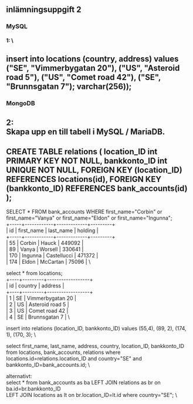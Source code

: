 ## inlämningsuppgift 2

### MySQL 
#### 1: \
insert into locations (country, address) values ("SE", "Vimmerbygatan 20"), ("US", "Asteroid road 5"), ("US", "Comet road 42"), ("SE", "Brunnsgatan 7");
varchar(256));
---
### MongoDB

### 
2: \
Skapa upp en till tabell i MySQL / MariaDB.
---
CREATE TABLE relations (
location_ID int PRIMARY KEY NOT NULL, 
bankkonto_ID int UNIQUE NOT NULL, 
FOREIGN KEY (location_ID) REFERENCES locations(id), 
FOREIGN KEY (bankkonto_ID) REFERENCES bank_accounts(id)
);
---

SELECT  * FROM bank_accounts WHERE first_name="Corbin" or first_name="Vanya" or first_name="Eldon" or first_name="Ingunna"; \
+-----+------------+-------------+---------+ \
| id  | first_name | last_name   | holding | \
+-----+------------+-------------+---------+ \
|  55 | Corbin     | Hauck       |  449092 | \
|  89 | Vanya      | Worsell     |  330641 | \
| 170 | Ingunna    | Castellucci |  471372 | \
| 174 | Eldon      | McCartan    |   75096 | \

select * from locations; \
+----+---------+------------------+ \
| id | country | address          | \
+----+---------+------------------+ \
|  1 | SE      | Vimmerbygatan 20 | \
|  2 | US      | Asteroid road 5  | \
|  3 | US      | Comet road 42    | \
|  4 | SE      | Brunnsgatan 7    | \


insert into relations (location_ID, bankkonto_ID) values (55,4), (89, 2), (174, 1),  (170, 3); \

select first_name, last_name, address, country, location_ID, bankkonto_ID from locations, bank_accounts, relations where locations.id=relations.location_ID and country="SE" and bankkonto_ID=bank_accounts.id; \

alternativt: \
select * from bank_accounts as ba LEFT JOIN relations as br on ba.id=br.bankkonto_ID \
LEFT JOIN locations as lt on br.location_ID=lt.id where country="SE"; \


